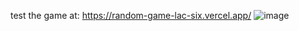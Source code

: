 test the game at: https://random-game-lac-six.vercel.app/
![image](https://github.com/user-attachments/assets/c5a5d2c3-b89e-4f97-9b32-c22329cd9c98)
